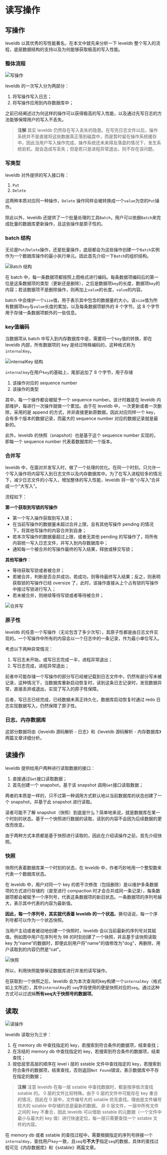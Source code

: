 # 读写操作

## 写操作

leveldb 以其优秀的写性能著名，在本文中就先来分析一下 leveldb 整个写入的流程，底层数据结构的支持以及为何能够获取极高的写入性能。

### 整体流程

![写操作](./images/write.jpeg)

leveldb 的一次写入分为两部分：

1. 将写操作写入日志；
2. 将写操作应用到内存数据库中；

之前已经阐述过为何这样的操作可以获得极高的写入性能，以及通过先写日志的方法能够保障用户的写入不丢失。

> **注解**
> 其实 leveldb 仍然存在写入丢失的隐患。在写完日志文件以后，操作系统并不是直接将这些数据真正落到磁盘中，而是暂时留在操作系统缓存中，因此当用户写入操作完成，操作系统还未来得及落盘的情况下，发生系统宕机，就会造成写丢失；但是若只是进程异常退出，则不存在该问题。

### 写类型

leveldb 对外提供的写入接口有：
1. `Put`
2. `Delete`

这两种本质对应同一种操作，`Delete` 操作同样会被转换成一个`value`为空的`Put`操作。

除此以外，leveldb 还提供了一个批量处理的工具`Batch`，用户可以依据`Batch`来完成批量的数据库更新操作，且这些操作是原子性的。

### batch 结构

无论是`Put`/`Delete`操作，还是批量操作，底层都会为这些操作创建一个`Batch`实例作为一个数据库操作的最小执行单元。因此首先介绍一下`Batch`的组织结构。

![Batch 结构](./images/batch.jpeg)

在 batch 中，每一条数据项都按照上图格式进行编码。每条数据项编码后的第一位是这条数据项的类型（更新还是删除），之后是数据项`key`的长度，数据项`key`的内容；若该数据项不是删除操作，则再加上`value`的长度，`value`的内容。

batch 中会维护一个`size`值，用于表示其中包含的数据量的大小。该`size`值为所有数据项`key`与`value`长度的累加，以及每条数据项额外的 8 个字节。这 8 个字节用于存储一条数据项额外的一些信息。

### key值编码

当数据项从 batch 中写入到内存数据库中是，需要将一个`key`值的转换，即在 leveldb 内部，所有数据项的 key 是经过特殊编码的，这种格式称为`internalKey`。

![internalKey 结构](./images/internal-key.jpeg)

`internalkey`在用户`key`的基础上，尾部追加了 8 个字节，用于存储
1. 该操作对应的 sequence number
2. 该操作的类型

其中，每一个操作都会被赋予一个 sequence number。该计时器是在 leveldb 内部维护，每进行一次操作就做一个累加。由于在 leveldb 中，一次更新或者一次删除，采用的是 append 的方式，并非直接更新原数据。因此对应同样一个 key，会有多个版本的数据记录，而最大的 sequence number 对应的数据记录就是最新的。

此外，leveldb 的快照（snapshot）也是基于这个 sequence number 实现的，即每一个 sequence number 代表着数据库的一个版本。

### 合并写

leveldb 中，在面对并发写入时，做了一个处理的优化。在同一个时刻，只允许一个写入操作将内容写入到日志文件以及内存数据库中。为了在写入进程较多的情况下，减少日志文件的小写入，增加整体的写入性能，leveldb 将一些“小写入”合并成一个“大写入”。

流程如下：

**第一个获取到写锁的写操作**

- 第一个写入操作获取到写入锁；
- 在当前写操作的数据量未超过合并上限，且有其他写操作 pending 的情况下，将其他写操作的内容合并到自身；
- 若本次写操作的数据量超过上限，或者无其他 pending 的写操作了，将所有内容统一写入日志文件，并写入到内存数据库中；
- 通知每一个被合并的写操作最终的写入结果，释放或移交写锁；

**其他写操作**：

- 等待获取写锁或者被合并；
- 若被合并，判断是否合并成功，若成功，则等待最终写入结果；反之，则表明获取锁的写操作已经 oversize 了，此时，该操作直接从上个占有锁的写操作中接过写锁进行写入；
- 若未被合并，则继续等待写锁或者等待被合并；

![合并写](./images/write-merge.jpeg)

### 原子性

leveldb 的任意一个写操作（无论包含了多少次写），其原子性都是由日志文件实现的。一个写操作中所有的内容会以一个日志中的一条记录，作为最小单位写入。

考虑以下两种异常情况：

1. 写日志未开始，或写日志完成一半，进程异常退出；
2. 写日志完成，进程异常退出；

前者中可能存储一个写操作的部分写已经被记载到日志文件中，仍然有部分写未被记录，这种情况下，当数据库重新启动恢复时，读到这条日志记录时，发现数据异常，直接丢弃或退出，实现了写入的原子性保障。

后者，写日志已经完成，已经数据未真正持久化，数据库启动恢复时通过 redo 日志实现数据写入，仍然保障了原子性。

### 日志、内存数据库

这部分数据将由《leveldb 源码解析 - 日志》和《leveldb 源码解析 - 内存数据库》两篇文章详细分析。

## 读操作

leveldb 提供给用户两种进行读取数据的接口：

1. 直接通过`Get`接口读取数据；
2. 首先创建一个 snapshot，基于该 snapshot 调用`Get`接口读取数据；

两者的本质是一样的，只不过第一种调用方式默认地以当前数据库的状态创建了一个 snapshot，并基于此 snapshot 进行读取。

读者可能不了解 snapshot（快照）到底是什么？简单地来说，就是数据库在某一个时刻的状态。基于一个快照进行数据的读取，读到的内容不会因为后续数据的更改而改变。

由于两种方式本质都是基于快照进行读取的，因此在介绍读操作之前，首先介绍快照。

### 快照

快照代表着数据库某一个时刻的状态，在 leveldb 中，作者巧妙地用一个整型数来代表一个数据库状态。

在 leveldb 中，用户对同一个 key 的若干次修改（包括删除）是以维护多条数据项的方式进行存储的（直至进行 compaction 时才会合并成同一条记录），每条数据项都会被赋予一个序列号，代表这条数据项的新旧状态。一条数据项的序列号越大，表示其中代表的内容为最新值。

**因此，每一个序列号，其实就代表着 leveldb 的一个状态**。换句话说，每一个序列号都可以作为一个状态快照。

当用户主动或者被动地创建一个快照时，leveldb 会以当前最新的序列号对其赋值。例如图中用户在序列号为 98 的时刻创建了一个快照，并且基于该快照读取 key 为“name”的数据时，即便此刻用户将"name"的值修改为"dog"，再删除，用户读取到的内容仍然是“cat”。

![快照](./images/snapshot.jpeg)

所以，利用快照能够保证数据库进行并发的读写操作。

在获取到一个快照之后，leveldb 会为本次查询的key构建一个`internalKey`（格式如上文所述），其中`internalKey`的 `seq`字段使用的便是快照对应的`seq`。通过这种方式可以过滤掉**所有seq大于快照号的数据项**。

## 读取

![读操作](./images/read.jpeg)

leveldb 读取分为三步：

1. 在 memory db 中查找指定的 key，若搜索到符合条件的数据项，结束查找；
2. 在冻结的 memory db 中查找指定的 key，若搜索到符合条件的数据项，结束查找；
3. 按低层至高层的顺序在 level i 层的 sstable 文件中查找指定的 key，若搜索到符合条件的数据项，结束查找，否则返回`Not Found`错误，表示数据库中不存在指定的数据；

> **注解**
> 注意 leveldb 在每一层 sstable 中查找数据时，都是按序依次查找 sstable 的。
> 0 层的文件比较特殊。由于 0 层的文件中可能存在 key 重合的情况，因此在 0 层中，文件编号大的 sstable 优先查找。理由是文件编号较大的 sstable 中存储的总是最新的数据。
> 非 0 层文件，一层中所有文件之间的 key 不重合，因此 leveldb 可以借助 sstable 的元数据（一个文件中最小与最大的 key 值）进行快速定位，每一层只需要查找一个 sstable 文件的内容。

在 memory db 或者 sstable 的查找过程中，需要根据指定的序列号拼接一个`internalKey`，查找用户`key`一致，且`seq`号**不大于**指定`seq`的数据，具体的查找过程可见《内存数据库》和《sstable》两篇文章。
